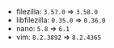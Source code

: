 - filezilla: `3.57.0` => `3.58.0`
- libfilezilla: `0.35.0` => `0.36.0`
- nano: `5.8` => `6.1`
- vim: `8.2.3892` => `8.2.4365`
